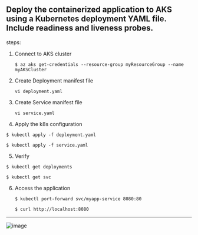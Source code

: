 ## Deploy the containerized application to AKS using a Kubernetes deployment YAML file. Include readiness and liveness probes.

steps:

1. Connect to AKS cluster

   ``` $ az aks get-credentials --resource-group myResourceGroup --name myAKSCluster ```

2. Create Deployment manifest file 

   ``` vi deployment.yaml ```

3. Create Service manifest file

   ``` vi service.yaml ```

4. Apply the k8s configuration

  ``` $ kubectl apply -f deployment.yaml ```

  ``` $ kubectl apply -f service.yaml ```

5. Verify

  ``` $ kubectl get deployments ```

  ``` $ kubectl get svc ```

6. Access the application

   ``` $ kubectl port-forward svc/myapp-service 8080:80 ```


   ``` $ curl http://localhost:8080 ```


----------------------------------------------------------------------------------------------------------------------------------------------------------

![image](https://github.com/user-attachments/assets/cb4d2b06-c1e7-408c-8f5f-22a94695b449)
